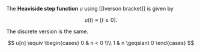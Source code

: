 The **Heaviside step function** $u$ using [[Iverson bracket]] is given by

$$
u(t) \equiv [t \geqslant 0].
$$

The discrete version is the same.

$$
u[n] \equiv \begin{cases} 0 & n < 0 \\\\ 1 & n \geqslant 0 \end{cases}
$$
